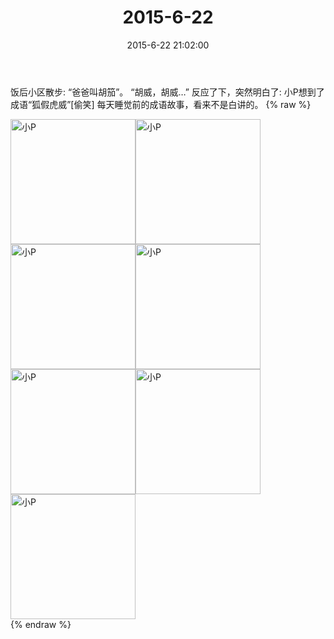 ﻿---
title: 2015-6-22
date: 2015-6-22 21:02:00
tags:
categories: 妈妈
---
饭后小区散步:
“爸爸叫胡笳”。
“胡威，胡威…”
反应了下，突然明白了:
小P想到了成语“狐假虎威”[偷笑]
每天睡觉前的成语故事，看来不是白讲的。
{% raw %}
<div style="width:500 px">
<div style="float:left; width:100 px"><img src="/images/微信图片_20171011094918.jpg" width="200" alt="小P"></div>
<div style="float:left; width:100 px"><img src="/images/微信图片_20171011094933.jpg" width="200" alt="小P"></div>
<div style="float:left; width:100 px"><img src="/images/微信图片_20171011094944.jpg" width="200" alt="小P"></div>
<div style="float:left; width:100 px"><img src="/images/微信图片_20171011094953.jpg" width="200" alt="小P"></div>
<div style="float:left; width:100 px"><img src="/images/微信图片_20171011095003.jpg" width="200" alt="小P"></div>
<div style="float:left; width:100 px"><img src="/images/微信图片_20171011095012.jpg" width="200" alt="小P"></div>
<div style="float:left; width:100 px"><img src="/images/微信图片_20171011095022.jpg" width="200" alt="小P"></div>
<div style="clear:both"></div>
</div>
{% endraw %}